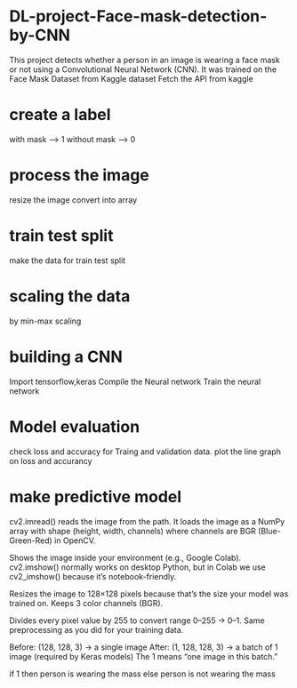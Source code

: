# DL-project-Face-mask-detection-by-CNN
This project detects whether a person in an image is wearing a face mask or not using a Convolutional Neural Network (CNN).
It was trained on the Face Mask Dataset from Kaggle dataset
Fetch the API from kaggle
# create a label 
with mask --> 1
without mask --> 0 

# process the image 
resize the image 
convert into array

# train test split 
make the data for train test split

# scaling the data
by min-max scaling

# building a CNN
Import tensorflow,keras
Compile the Neural network
Train the neural network

# Model evaluation
check loss and accuracy for Traing and validation data.
plot the line graph on loss and accurancy 

# make predictive model
cv2.imread() reads the image from the path.
It loads the image as a NumPy array with shape (height, width, channels) where channels are BGR (Blue-Green-Red) in OpenCV.

Shows the image inside your environment (e.g., Google Colab).
cv2.imshow() normally works on desktop Python, but in Colab we use cv2_imshow() because it’s notebook-friendly.

Resizes the image to 128×128 pixels because that’s the size your model was trained on.
Keeps 3 color channels (BGR).

Divides every pixel value by 255 to convert range 0–255 → 0–1.
Same preprocessing as you did for your training data.

Before: (128, 128, 3) → a single image
After: (1, 128, 128, 3) → a batch of 1 image (required by Keras models)
The 1 means “one image in this batch.”

if 1 then person is wearing the mass
else person is not wearing the mass

